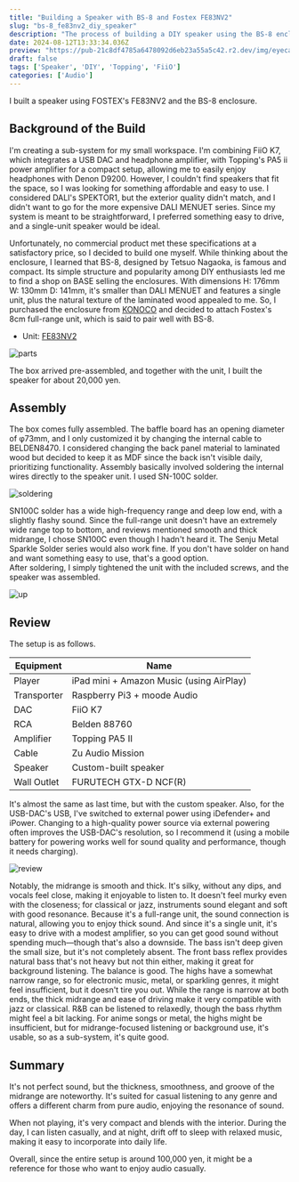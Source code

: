 ```yaml
---
title: "Building a Speaker with BS-8 and Fostex FE83NV2"
slug: "bs-8_fe83nv2_diy_speaker"
description: "The process of building a DIY speaker using the BS-8 enclosure and Fostex FE83NV2 unit, along with a sound quality review. Detailed explanation of the background of the build, assembly method, parts used, and sound characteristics. Discussion on the charm of the midrange, compatibility with various music genres, and cost performance. This might be a reference for those seeking an easy-to-enjoy audio system."
date: 2024-08-12T13:33:34.036Z
preview: "https://pub-21c8df4785a6478092d6eb23a55a5c42.r2.dev/img/eyecatch/bs-8-eycatch.webp"
draft: false
tags: ['Speaker', 'DIY', 'Topping', 'FiiO']
categories: ['Audio']
---
```


I built a speaker using FOSTEX's FE83NV2 and the BS-8 enclosure.

## Background of the Build

I'm creating a sub-system for my small workspace. I'm combining FiiO K7, which integrates a USB DAC and headphone amplifier, with Topping's PA5 ii power amplifier for a compact setup, allowing me to easily enjoy headphones with Denon D9200. However, I couldn't find speakers that fit the space, so I was looking for something affordable and easy to use. I considered DALI's SPEKTOR1, but the exterior quality didn't match, and I didn't want to go for the more expensive DALI MENUET series. Since my system is meant to be straightforward, I preferred something easy to drive, and a single-unit speaker would be ideal.

Unfortunately, no commercial product met these specifications at a satisfactory price, so I decided to build one myself. While thinking about the enclosure, I learned that BS-8, designed by Tetsuo Nagaoka, is famous and compact. Its simple structure and popularity among DIY enthusiasts led me to find a shop on BASE selling the enclosures. With dimensions H: 176mm W: 130mm D: 141mm, it's smaller than DALI MENUET and features a single unit, plus the natural texture of the laminated wood appealed to me. So, I purchased the enclosure from [KONOCO](https://store.konoco-f.com) and decided to attach Fostex's 8cm full-range unit, which is said to pair well with BS-8.

* Unit: [FE83NV2](https://amzn.to/3YIbwVM)

![parts](https://pub-21c8df4785a6478092d6eb23a55a5c42.r2.dev/img/article/bs-8/bs-8-parts.webp)

The box arrived pre-assembled, and together with the unit, I built the speaker for about 20,000 yen.

## Assembly

The box comes fully assembled. The baffle board has an opening diameter of φ73mm, and I only customized it by changing the internal cable to BELDEN8470. I considered changing the back panel material to laminated wood but decided to keep it as MDF since the back isn't visible daily, prioritizing functionality. Assembly basically involved soldering the internal wires directly to the speaker unit. I used SN-100C solder.

![soldering](https://pub-21c8df4785a6478092d6eb23a55a5c42.r2.dev/img/article/bs-8/bs-8-soldering.webp)

SN100C solder has a wide high-frequency range and deep low end, with a slightly flashy sound. Since the full-range unit doesn't have an extremely wide range top to bottom, and reviews mentioned smooth and thick midrange, I chose SN100C even though I hadn't heard it. The Senju Metal Sparkle Solder series would also work fine. If you don't have solder on hand and want something easy to use, that's a good option.  
After soldering, I simply tightened the unit with the included screws, and the speaker was assembled.

![up](https://pub-21c8df4785a6478092d6eb23a55a5c42.r2.dev/img/article/bs-8/bs-8-up.webp)

## Review

The setup is as follows.

| Equipment | Name |
|-----------|------|
| Player | iPad mini + Amazon Music (using AirPlay) |
| Transporter | Raspberry Pi3 + moode Audio |
| DAC | FiiO K7 |
| RCA | Belden 88760 |
| Amplifier | Topping PA5 II |
| Cable | Zu Audio Mission |
| Speaker | Custom-built speaker |
| Wall Outlet | FURUTECH GTX-D NCF(R) |

It's almost the same as last time, but with the custom speaker. Also, for the USB-DAC's USB, I've switched to external power using iDefender+ and iPower. Changing to a high-quality power source via external powering often improves the USB-DAC's resolution, so I recommend it (using a mobile battery for powering works well for sound quality and performance, though it needs charging).

![review](https://pub-21c8df4785a6478092d6eb23a55a5c42.r2.dev/img/article/bs-8/bs-8-comp.webp)

Notably, the midrange is smooth and thick. It's silky, without any dips, and vocals feel close, making it enjoyable to listen to. It doesn't feel murky even with the closeness; for classical or jazz, instruments sound elegant and soft with good resonance. Because it's a full-range unit, the sound connection is natural, allowing you to enjoy thick sound. And since it's a single unit, it's easy to drive with a modest amplifier, so you can get good sound without spending much—though that's also a downside. The bass isn't deep given the small size, but it's not completely absent. The front bass reflex provides natural bass that's not heavy but not thin either, making it great for background listening. The balance is good. The highs have a somewhat narrow range, so for electronic music, metal, or sparkling genres, it might feel insufficient, but it doesn't tire you out. While the range is narrow at both ends, the thick midrange and ease of driving make it very compatible with jazz or classical. R&B can be listened to relaxedly, though the bass rhythm might feel a bit lacking. For anime songs or metal, the highs might be insufficient, but for midrange-focused listening or background use, it's usable, so as a sub-system, it's quite good.

## Summary

It's not perfect sound, but the thickness, smoothness, and groove of the midrange are noteworthy. It's suited for casual listening to any genre and offers a different charm from pure audio, enjoying the resonance of sound.  

When not playing, it's very compact and blends with the interior. During the day, I can listen casually, and at night, drift off to sleep with relaxed music, making it easy to incorporate into daily life.  

Overall, since the entire setup is around 100,000 yen, it might be a reference for those who want to enjoy audio casually.